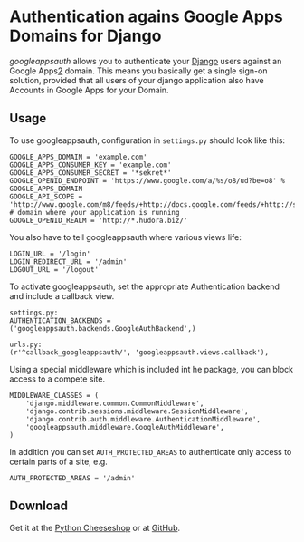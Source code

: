 # Authentication agains Google Apps Domains for Django

*googleappsauth* allows you to authenticate your [Django][1] users against an Google Apps[2] domain.
This means you basically get a single sign-on solution, provided that all users of your django application
also have Accounts in Google Apps for your Domain.

[1]: http://www.djangoproject.com/
[2]: http://www.google.com/apps/

## Usage

To use googleappsauth, configuration in `settings.py` should look like this:

    GOOGLE_APPS_DOMAIN = 'example.com'
    GOOGLE_APPS_CONSUMER_KEY = 'example.com'
    GOOGLE_APPS_CONSUMER_SECRET = '*sekret*'
    GOOGLE_OPENID_ENDPOINT = 'https://www.google.com/a/%s/o8/ud?be=o8' % GOOGLE_APPS_DOMAIN
    GOOGLE_API_SCOPE = 'http://www.google.com/m8/feeds/+http://docs.google.com/feeds/+http://spreadsheets.google.com/feeds/'
    # domain where your application is running
    GOOGLE_OPENID_REALM = 'http://*.hudora.biz/'

You also have to tell googleappsauth where various views life:

    LOGIN_URL = '/login'
    LOGIN_REDIRECT_URL = '/admin'
    LOGOUT_URL = '/logout'

To activate googleappsauth, set the appropriate Authentication backend and include a callback view.

    settings.py:
    AUTHENTICATION_BACKENDS = ('googleappsauth.backends.GoogleAuthBackend',)
    
    urls.py:
    (r'^callback_googleappsauth/', 'googleappsauth.views.callback'),


Using a special middleware which is included int he package, you can block access to a compete site.

    MIDDLEWARE_CLASSES = (
        'django.middleware.common.CommonMiddleware',
        'django.contrib.sessions.middleware.SessionMiddleware',
        'django.contrib.auth.middleware.AuthenticationMiddleware',
        'googleappsauth.middleware.GoogleAuthMiddleware',
    )

In addition you can set `AUTH_PROTECTED_AREAS` to authenticate only access to certain parts of a site, e.g.

    AUTH_PROTECTED_AREAS = '/admin'

## Download

Get it at the [Python Cheeseshop][3] or at [GitHub][4].

[3]: http://pypi.python.org/pypi/googleappsauth/
[4]: http://github.com/hudora/django-googleappsauth
